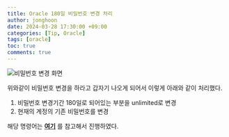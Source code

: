 ```yaml
---
title: Oracle 180일 비밀번호 변경 처리
author: jonghoon
date: 2024-03-28 17:30:00 +09:00
categories: [Tip, Oracle]
tags: [oracle]
toc: true
comments: true
---
```


![비밀번호 변경 화면](https://github.com/zigoom/zigoom.github.io/assets/24885296/102cb9ad-89ff-42ec-87ea-8baba52115e1)


위와같이 비밀번호 변경을 하라고 갑자기 나오게 되어서 이렇게 아래와 같이 처리했다. 
1. 비밀번호 변경기간 180일로 되어있는 부분을 unlimited로 변경
2. 현재의 계정의 기존 비밀번호를 변경

해당 명령어는 [**여기**](https://m.blog.naver.com/jaemyyy/221632658965) 를 참고해서 진행하였다.


